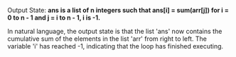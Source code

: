 Output State: **ans is a list of n integers such that ans[i] = sum(arr[j]) for i = 0 to n - 1 and j = i to n - 1, i is -1.**

In natural language, the output state is that the list 'ans' now contains the cumulative sum of the elements in the list 'arr' from right to left. The variable 'i' has reached -1, indicating that the loop has finished executing.